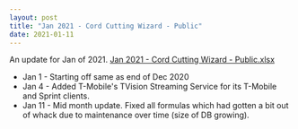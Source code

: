 ```yaml
---
layout: post
title: "Jan 2021 - Cord Cutting Wizard - Public"
date: 2021-01-11
---
```

<p>An update for Jan of 2021. <a href="/Jan 2021 - Cord Cutting Wizard - Public.xlsx">Jan 2021 - Cord Cutting Wizard - Public.xlsx</a>
  <p>
    <ul>
      <li>Jan 1 - Starting off same as end of Dec 2020
      <li>Jan 4 - Added T-Mobile's TVision Streaming Service for its T-Mobile and Sprint clients.
      <li>Jan 11 - Mid month update. Fixed all formulas which had gotten a bit out of whack due to maintenance over time (size of DB growing).
